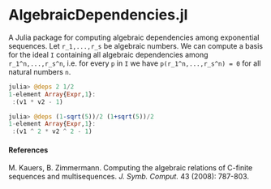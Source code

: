 # AlgebraicDependencies.jl

A Julia package for computing algebraic dependencies among exponential sequences. Let `r_1,...,r_s` be algebraic numbers. We can compute a basis for the ideal `I` containing all algebraic dependencies among `r_1^n,...,r_s^n`, i.e. for every `p` in `I` we have `p(r_1^n,...,r_s^n) = 0` for all natural numbers `n`.

```julia
julia> @deps 2 1/2
1-element Array{Expr,1}:
 :(v1 * v2 - 1)

julia> @deps (1-sqrt(5))/2 (1+sqrt(5))/2
1-element Array{Expr,1}:
 :(v1 ^ 2 * v2 ^ 2 - 1)
```

#### References
M. Kauers, B. Zimmermann. Computing the algebraic relations of C-finite sequences and multisequences. *J. Symb. Comput.* 43 (2008): 787-803.
